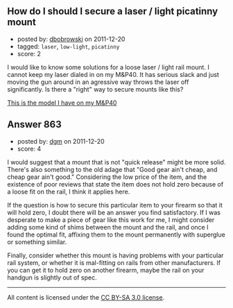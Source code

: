 ## How do I should I secure a laser / light picatinny mount

- posted by: [dbobrowski](https://stackexchange.com/users/-1/167-dbobrowski) on 2011-12-20
- tagged: `laser`, `low-light`, `picatinny`
- score: 2

<p>I would like to know some solutions for a loose laser / light rail mount.  I cannot keep my laser dialed in on my M&amp;P40.  It has serious slack and just moving the gun around in an agressive way throws the laser off significantly.  Is there a "right" way to secure mounts like this?</p>

<p><a href="http://rads.stackoverflow.com/amzn/click/B002C01MGC" rel="nofollow">This is the model I have on my M&amp;P40</a></p>



## Answer 863

- posted by: [dgm](https://stackexchange.com/users/-1/78-dgm) on 2011-12-20
- score: 4

<p>I would suggest that a mount that is not "quick release" might be more solid. There's also something to the old adage that "Good gear ain't cheap, and cheap gear ain't good." Considering the low price of the item, and the existence of poor reviews that state the item does not hold zero because of a loose fit on the rail, I think it applies here.</p>

<p>If the question is how to secure this particular item to your firearm so that it will hold zero, I doubt there will be an answer you find satisfactory. If I was desperate to make a piece of gear like this work for me, I might consider adding some kind of shims between the mount and the rail, and once I found the optimal fit, affixing them to the mount permanently with superglue or something similar.</p>

<p>Finally, consider whether this mount is having problems with your particular rail system, or whether it is mal-fitting on rails from other manufacturers. If you can get it to hold zero on another firearm, maybe the rail on your handgun is slightly out of spec.</p>




---

All content is licensed under the [CC BY-SA 3.0 license](https://creativecommons.org/licenses/by-sa/3.0/).

